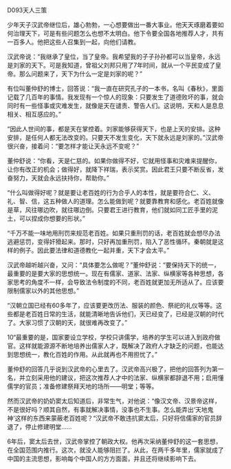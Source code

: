 D093天人三策

少年天子汉武帝继位后，雄心勃勃，一心想要做出一番大事业。他天天琢磨着要如何治理天下，可是有些问题怎么也想不太明白。他下令要全国各地推荐人才，共有一百多人。他把这些人召集到一起，向他们请教。

汉武帝说：“我继承了皇位，当了皇帝。我希望我的子子孙孙都可以当皇帝，永远是刘家的天下。可是我知道，曾祖父刘邦只用了7年时间，就从一个平民变成了皇帝。那么问题来了，天下为什么一定是刘家的呢？”

有位叫董仲舒的博士，回答说：“我一直在研究孔子的一本书，名叫《春秋》，里面记载了几百年的事情。我发现有一个惊人的现象：只要发生了道德败坏的事，就会同时有一些怪事或灾难发生，就像是天在谴责、警告人们。这说明，天和人是息息相关、相互感应的。”

“因此人世间的事，都是天在掌控着。刘家能够获得天下，也是上天的安排。这种安排，是任何人都无法改变的。只要天不发生变化，天下就永远是刘家的。”汉武帝很兴奋，接着问：“要怎样才能让天永远不变呢？”

董仲舒说：“你看，天是仁慈的。如果你做得不好，它就用怪事和灾难来提醒你，让你有改正的机会；做得好，就降下祥瑞，表示奖赏。因此君王只要不断反省，发奋努力，天就会永远扶持你，帮助你。”

“什么叫做得好呢？就是要让老百姓的行为合乎人的本性，就是要符合仁、义、礼、智、信，这五种做人的道理。怎么能做到呢？就要靠教育和感化。老百姓就像是草，风往哪边吹，就往哪边倒。只要君王进行教育，他们就如同工匠手里的泥土，可以捏成你想要的形状。”

“千万不能一味地用刑罚来规范老百姓。如果只重刑罚的话，老百姓就会想尽办法逃避惩罚，变得奸猾起来。那时，只好再加重刑罚，陷入了恶性循环。秦朝就是这样的例子。因此要法律和道德教化一起并重，天下才会太平。”

汉武帝越听越兴奋，又问：“具体要怎么做呢？”董仲舒说：“要保持天下的统一，最重要的是要大家的思想统一。现在有儒家、道家、法家、纵横家等各种思想，各家思考的角度不一样，会导致法令制度的不同，老百姓就更加无所适从了。应该要限制儒家以外的其他思想。”

“汉朝立国已经有60多年了，应该要更改历法、服装的颜色、祭祀的礼仪等等。这些都是老百姓日常的生活，就能清晰地告诉他们，天已经变了，已经是汉朝的时代了。大家习惯了汉朝的天，就很难再改变了。”

10“最重要的是，国家要设立学校，学校只讲儒学，培养的学生可以进入到政府做官。这样就能源源不断地培养出儒家人才，既解决了政府人才缺乏的问题，也能达到思想统一，教化百姓的作用。从此就再也不用担忧了。”

董仲舒的回答几乎说到汉武帝的心里去了。汉武帝高兴极了，把他的回答列为第一名，并立刻采用他的建议，把这次推荐人才中的法家、纵横家都辞退不用；启用懂儒学的官员；准备修建祭拜天地的场所——明堂；等等。

然而汉武帝的奶奶窦太后知道后，非常生气，对他说：“像汉文帝、汉景帝这样，不是很好吗？顺其自然，有事就解决事情，没事也不生事。怎么能弄出‘天地鬼神’这样的东西来蒙蔽老百姓呢？“汉武帝不敢违抗窦太后，只好将信儒家的官员辞退了，停止修建明堂……

6年后，窦太后去世，汉武帝掌控了朝政大权。他再次采纳董仲舒的这一套思想，在全国范围内推行。这次，就没人能够阻拦了。从此，在两千多年里，儒家就成了中国的主流思想，影响每个中国人的方方面面，并且还将继续影响下去。

